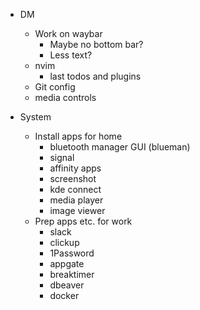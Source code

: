  - DM
   - Work on waybar
     - Maybe no bottom bar?
     - Less text?
   - nvim
     - last todos and plugins
   - Git config
   - media controls

- System
  - Install apps for home
    - bluetooth manager GUI (blueman)
    - signal
    - affinity apps
    - screenshot
    - kde connect
    - media player
    - image viewer
  - Prep apps etc. for work
    - slack
    - clickup
    - 1Password
    - appgate
    - breaktimer
    - dbeaver
    - docker
